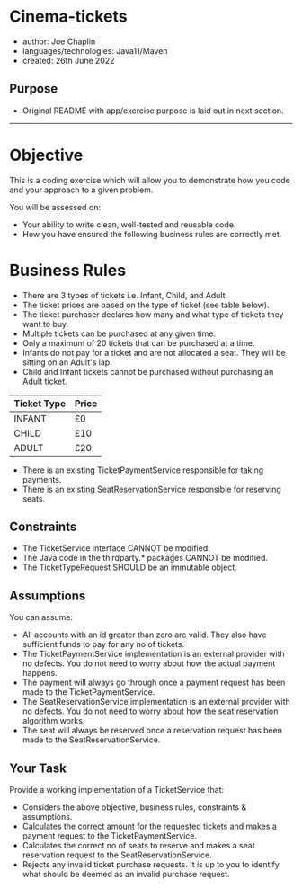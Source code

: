 # Cinema-tickets

- author: Joe Chaplin
- languages/technologies: Java11/Maven
- created: 26th June 2022

## Purpose
- Original README with app/exercise purpose is laid out in next section.

---

# Objective

This is a coding exercise which will allow you to demonstrate how you code and your approach to a given problem. 

You will be assessed on: 
- Your ability to write clean, well-tested and reusable code.
- How you have ensured the following business rules are correctly met.

# Business Rules

- There are 3 types of tickets i.e. Infant, Child, and Adult.
- The ticket prices are based on the type of ticket (see table below).
- The ticket purchaser declares how many and what type of tickets they want to buy.
- Multiple tickets can be purchased at any given time.
- Only a maximum of 20 tickets that can be purchased at a time.
- Infants do not pay for a ticket and are not allocated a seat. They will be sitting on an Adult's lap.
- Child and Infant tickets cannot be purchased without purchasing an Adult ticket.

|   Ticket Type    |     Price   |
| ---------------- | ----------- |
|    INFANT        |    £0       |
|    CHILD         |    £10      |
|    ADULT         |    £20      |

- There is an existing TicketPaymentService responsible for taking payments.
- There is an existing SeatReservationService responsible for reserving seats.

## Constraints

- The TicketService interface CANNOT be modified.
- The Java code in the thirdparty.* packages CANNOT be modified.
- The TicketTypeRequest SHOULD be an immutable object.

## Assumptions

You can assume:
- All accounts with an id greater than zero are valid. They also have sufficient funds to pay for any no of tickets.
- The TicketPaymentService implementation is an external provider with no defects. You do not need to worry about how the actual payment happens.
- The payment will always go through once a payment request has been made to the TicketPaymentService.
- The SeatReservationService implementation is an external provider with no defects. You do not need to worry about how the seat reservation algorithm works.
- The seat will always be reserved once a reservation request has been made to the SeatReservationService.


## Your Task

Provide a working implementation of a TicketService that:

- Considers the above objective, business rules, constraints & assumptions.
- Calculates the correct amount for the requested tickets and makes a payment request to the TicketPaymentService.  
- Calculates the correct no of seats to reserve and makes a seat reservation request to the SeatReservationService.  
- Rejects any invalid ticket purchase requests. It is up to you to identify what should be deemed as an invalid purchase request.

